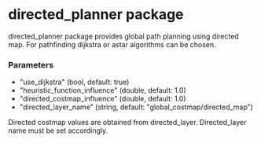 # directed_planner package

directed_planner package provides global path planning using directed map. For
pathfinding dijkstra or astar algorithms can be chosen.

### Parameters

* "use_dijkstra" (bool, default: true)
* "heuristic_function_influence" (double, default: 1.0)
* "directed_costmap_influence" (double, default: 1.0)
* "directed_layer_name" (string, default: "global_costmap/directed_map")

Directed costmap values are obtained from directed_layer. Directed_layer name must
be set accordingly.
